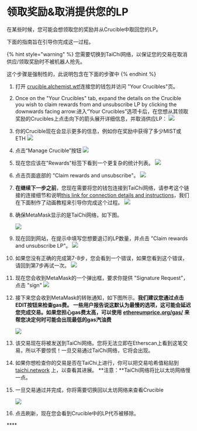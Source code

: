 # 领取奖励&取消提供您的LP

在某些时候，您可能会想领取您的奖励并从Crucible中取回您的LP。

下面的指南旨在引导你完成这一过程。

{% hint style="warning" %}
您需要切换到TaiChi网络，以保证您的交易在取消供应/领取奖励时不被机器人抢先。

这个步骤是强制性的，此说明包含在下面的步骤中
{% endhint %}

1. 打开 [crucible.alchemist.wtf](https://crucible.alchemist.wtf/)连接您的钱包并访问 "Your Crucibles"页。
2. Once on the "Your Crucibles" tab, expand the details on the Crucible you wish to claim rewards from and unsubscribe LP by clicking the downwards facing arrow:进入“Your Crucibles”选项卡后，在您想从其领取奖励的Crucibles上点击向下的箭头展开详细信息，并取消供应LP： ![](../../.gitbook/assets/screenshot-2021-05-07-at-12.50.58.png) 
3. 你的Crucible现在会显示更多的信息，例如你在奖励中获得了多少MIST或ETH ![](../../.gitbook/assets/screenshot-2021-05-07-at-12.50.42.png) 
4. 点击“Manage Crucible”按钮 ![](../../.gitbook/assets/screenshot-2021-05-07-at-12.51.04.png) 
5. 现在您应该在"Rewards"标签下看到一个更复杂的统计列表。  ![](../../.gitbook/assets/screenshot-2021-05-07-at-12.51.22.png) 
6. 点击页面底部的 "Claim rewards and unsubscribe"。 ![](../../.gitbook/assets/screenshot-2021-05-07-at-13.05.52.png) 
7. **在继续下一步之前**，您现在需要将您的钱包连接到TaiChi网络，请参考这个链接的连接细节和说明[this link for connection details and instructions](https://github.com/Taichi-Network/docs/blob/master/sendPriveteTx_tutorial.md)，我们在下面制作了动画教程来引导你完成这个过程。 ![](../../.gitbook/assets/taichi-network-add.gif) 
8. 确保MetaMask显示的是TaiChi网络，如下图。

   ![](https://i.imgur.com/kszVVbq.png)

9. 现在回到网站，在提示中填写您想要退订的LP数量，并点击 "Claim rewards and unsubscribe LP"。 ![](../../.gitbook/assets/screenshot-2021-05-07-at-13.06.00.png) 
10. 如果您没有正确的完成第7-8步，您会看到一个错误，如果您看到这个错误，请回到第7步再试一次。 ![](../../.gitbook/assets/screenshot-2021-05-07-at-13.06.44.png) 
11. 现在您会收到MetaMask的一个弹出框，要求你提供 "Signature Request"，点击 "sign" ![](../../.gitbook/assets/screenshot-2021-05-07-at-13.11.35.png) 
12. 接下来您会收到MetaMask的转账通知，如下图所示。**我们建议您通过点击EDIT按钮来检查gas费。 一些用户报告说这默认为最慢的选项，这可能会延迟您完成交易。如果您担心gas费太高，可以使用** [**ethereumprice.org/gas/**](https://ethereumprice.org/gas/) **来帮您决定何时可能会出现最低的gas汽油费**

    ![](../../.gitbook/assets/screenshot-2021-05-07-at-13.11.44.png) 

13. 该交易现在将被发送到TaiChi网络。您将无法立即在Etherscan上看到这笔交易，所以不要惊慌！一旦交易通过TaiChi网络，它将会出现。
14. 如果你想检查你的交易是否在TaiChi上进行，你可以把交易哈希值粘贴到 [taichi.network](https://taichi.network/) 上，以查看其进展。 **注意：**TaiChi网络将比以太坊网络慢一点。
15. 一旦交易通过并完成，你将需要切换回以太坊网络来查看Crucible

    ![](https://i.imgur.com/fcPY6Zp.png) 

16. 点击刷新，现在您会看到Crucible中的LP代币被移除。

\*\*\*\*

